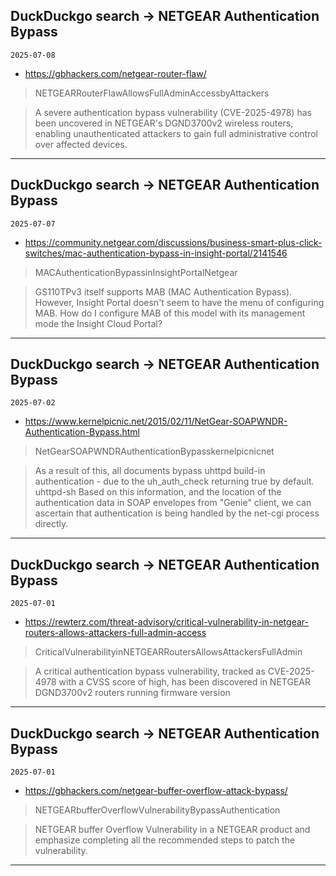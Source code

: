 ## DuckDuckgo search -> NETGEAR Authentication Bypass
`2025-07-08`

* https://gbhackers.com/netgear-router-flaw/

<blockquote>
 NETGEARRouterFlawAllowsFullAdminAccessbyAttackers
</blockquote>
<blockquote>
A severe authentication bypass vulnerability (CVE-2025-4978) has been uncovered in NETGEAR's DGND3700v2 wireless routers, enabling unauthenticated attackers to gain full administrative control over affected devices.
</blockquote>

---

## DuckDuckgo search -> NETGEAR Authentication Bypass
`2025-07-07`

* https://community.netgear.com/discussions/business-smart-plus-click-switches/mac-authentication-bypass-in-insight-portal/2141546

<blockquote>
 MACAuthenticationBypassinInsightPortalNetgear
</blockquote>
<blockquote>
GS110TPv3 itself supports MAB (MAC Authentication Bypass). However, Insight Portal doesn't seem to have the menu of configuring MAB. How do I configure MAB of this model with its management mode the Insight Cloud Portal?
</blockquote>

---

## DuckDuckgo search -> NETGEAR Authentication Bypass
`2025-07-02`

* https://www.kernelpicnic.net/2015/02/11/NetGear-SOAPWNDR-Authentication-Bypass.html

<blockquote>
 NetGearSOAPWNDRAuthenticationBypasskernelpicnicnet
</blockquote>
<blockquote>
As a result of this, all documents bypass uhttpd build-in authentication - due to the uh_auth_check returning true by default. uhttpd-sh Based on this information, and the location of the authentication data in SOAP envelopes from &quot;Genie&quot; client, we can ascertain that authentication is being handled by the net-cgi process directly.
</blockquote>

---

## DuckDuckgo search -> NETGEAR Authentication Bypass
`2025-07-01`

* https://rewterz.com/threat-advisory/critical-vulnerability-in-netgear-routers-allows-attackers-full-admin-access

<blockquote>
 CriticalVulnerabilityinNETGEARRoutersAllowsAttackersFullAdmin
</blockquote>
<blockquote>
A critical authentication bypass vulnerability, tracked as CVE-2025-4978 with a CVSS score of high, has been discovered in NETGEAR DGND3700v2 routers running firmware version
</blockquote>

---

## DuckDuckgo search -> NETGEAR Authentication Bypass
`2025-07-01`

* https://gbhackers.com/netgear-buffer-overflow-attack-bypass/

<blockquote>
 NETGEARbufferOverflowVulnerabilityBypassAuthentication
</blockquote>
<blockquote>
NETGEAR buffer Overflow Vulnerability in a NETGEAR product and emphasize completing all the recommended steps to patch the vulnerability.
</blockquote>

---

